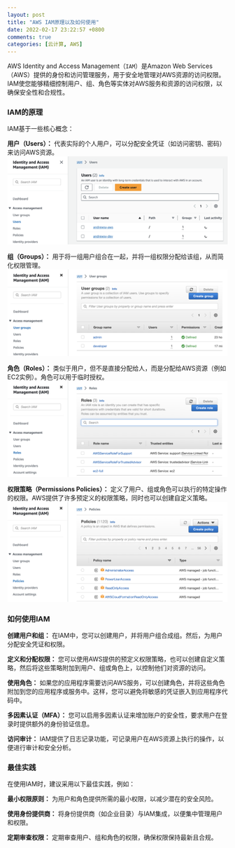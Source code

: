 ```yaml
---
layout: post
title: "AWS IAM原理以及如何使用"
date: 2022-02-17 23:22:57 +0800
comments: true
categories: [云计算, AWS]
---
```


AWS Identity and Access Management（`IAM`）是Amazon Web Services（AWS）提供的身份和访问管理服务，用于安全地管理对AWS资源的访问权限。IAM使您能够精细控制用户、组、角色等实体对AWS服务和资源的访问权限，以确保安全性和合规性。

### IAM的原理
IAM基于一些核心概念：

**用户（Users）：** 代表实际的个人用户，可以分配安全凭证（如访问密钥、密码）来访问AWS资源。
![](/assets/images/aws/aws-iam-users.png)
<!--more-->
**组（Groups）：** 用于将一组用户组合在一起，并将一组权限分配给该组，从而简化权限管理。
![](/assets/images/aws/aws-iam-groups.png)

**角色（Roles）：** 类似于用户，但不是直接分配给人，而是分配给AWS资源（例如EC2实例）。角色可以用于临时授权。
![](/assets/images/aws/aws-iam-roles.png)

**权限策略（Permissions Policies）：** 
定义了用户、组或角色可以执行的特定操作的权限。AWS提供了许多预定义的权限策略，同时也可以创建自定义策略。
![](/assets/images/aws/aws-iam-policies.png)

### 如何使用IAM

**创建用户和组：** 在IAM中，您可以创建用户，并将用户组合成组。然后，为用户分配安全凭证和权限。

**定义和分配权限：** 您可以使用AWS提供的预定义权限策略，也可以创建自定义策略，然后将这些策略附加到用户、组或角色上，以控制他们对资源的访问。

**使用角色：** 如果您的应用程序需要访问AWS服务，可以创建角色，并将这些角色附加到您的应用程序或服务中。这样，您可以避免将敏感的凭证嵌入到应用程序代码中。

**多因素认证（MFA）：** 您可以启用多因素认证来增加账户的安全性，要求用户在登录时提供额外的身份验证信息。

**访问审计：** IAM提供了日志记录功能，可记录用户在AWS资源上执行的操作，以便进行审计和安全分析。

### 最佳实践
在使用IAM时，建议采用以下最佳实践，例如：

**最小权限原则：** 为用户和角色提供所需的最小权限，以减少潜在的安全风险。

**使用身份提供商：** 将身份提供商（如企业目录）与IAM集成，以便集中管理用户和权限。

**定期审查权限：** 定期审查用户、组和角色的权限，确保权限保持最新且合规。

